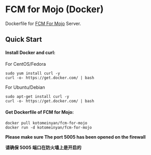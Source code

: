 # FCM for Mojo (Docker)
Dockerfile for [FCM For Mojo](https://github.com/RikkaW/FCM-For-Mojo) Server.

## Quick Start
#### Install Docker and curl:

For CentOS/Fedora

```
sudo yum install curl -y
curl -o- https://get.docker.com/ | bash
```

For Ubuntu/Debian

```
sudo apt-get install curl -y
curl -o- https://get.docker.com/ | bash
```

#### Get Dockerfile of FCM for Mojo:

```
docker pull kotomeinyan/fcm-for-mojo
docker run -d kotomeinyan/fcm-for-mojo
```

**Please make sure The port 5005 has been opened on the firewall**

**请确保 5005 端口在防火墙上是开启的**

